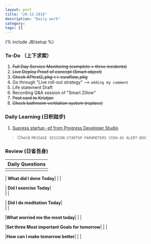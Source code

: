```yaml
---
layout: post
title: "29-12-2016"
description: "Daily work"
category: 
tags: []
---
```

{% include JB/setup %}

### To-Do （上下求索）

1. <s>Full Day Service Monitoring (complete > three incidents) </s>
2. <s>Live Deploy Proof of concept (Smart object) </s>
3. <s>Check APtest2_pkg <-> csraflow_pkg </s>
4. Go through "Live roll-out strategy" --> `adding my comment`
5. Life statement Draft
6. Recording Q&A session of "Smart Zillow"
7. <s>Post card to Kristjan </s>
8. <s>Check bathroom vertilation system (replace)</s>

### Daily Learning (日积跬步)

1. [Supress startup -pf from Progress Developer Studio](http://stackoverflow.com/questions/25139355/how-to-suppress-mmax-value-exceeded-automatically-increasing-from-old-value-to)
> Check `MESSAGE SESSION:STARTUP-PARAMETERS VIEW-AS ALERT-BOX` 

### Review (日省吾身)

| Daily Questions                   |                                           
|:----------------------------------|
|                                   |

| **What did I done Today**| 
|    |

| **Did I exercise Today**|          
|     |

| **Did I do meditation Today**|          
|     |

|**What worried me the most today**|
|                                |

|**Set three Most important Goals for tomorrow**|
|                                        |

|**How can I make tomorrow better**|
|                          |